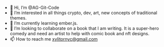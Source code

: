 - 👋 Hi, I’m @AG-Git-Code
- 👀 I’m interested in all things crypto, dev, art, new concepts of traditional themes.
- 🌱 I’m currently learning ember.js.
- 💞️ I’m looking to collaborate on a book that I am writing.  It is a super-hero comedy and need an artist to help with comic book and nft designs.
- 📫 How to reach me xylitornyc@gmail.com

<!---
AG-Git-Code/AG-Git-Code is a ✨ special ✨ repository because its `README.md` (this file) appears on your GitHub profile.
You can click the Preview link to take a look at your changes.
--->
